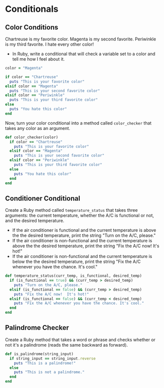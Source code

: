# Conditionals

## Color Conditions

Chartreuse is my favorite color. Magenta is my second favorite. Periwinkle is my third favorite. I hate every other color!
* In Ruby, write a conditional that will check a variable set to a color and tell me how I feel about it.

```ruby
color = "Magenta"

if color == "Chartreuse"
  puts "This is your favorite color"
elsif color == "Magenta"
  puts "This is your second favorite color"
elsif color == "Periwinkle"
  puts "This is your third favorite color"
else
  puts "You hate this color"
end
```

Now, turn your color conditional into a method called `color_checker` that takes any color as an argument.

```ruby
def color_checker(color)
  if color == "Chartreuse"
    puts "This is your favorite color"
  elsif color == "Magenta"
    puts "This is your second favorite color"
  elsif color == "Periwinkle"
    puts "This is your third favorite color"
  else
    puts "You hate this color"
  end
end
```

## Conditioner Conditional
Create a Ruby method called `temperature_status` that takes three arguments: the current temperature, whether the A/C is functional or not, and the desired temperature.

  - If the air conditioner is functional and the current temperature is above the the desired temperature, print the string "Turn on the A/C, please."
  - If the air conditioner is non-functional and the current temperature is above the the desired temperature, print the string "Fix the A/C now!  It's hot!"
  - If the air conditioner is non-functional and the current temperature is below the the desired temperature, print the string "Fix the A/C whenever you have the chance. It's cool."

```ruby
def temperature_status(curr_temp, is_functional, desired_temp)
  if (is_functional == true) && (curr_temp > desired_temp)
    puts "Turn on the A/C, please."
  elsif (is_functional == false) && (curr_temp > desired_temp)
    puts "Fix the A/C now!  It's hot!"
  elsif (is_functional == false) && (curr_temp < desired_temp)
    puts "Fix the A/C whenever you have the chance. It's cool."
  end
end
```

## Palindrome Checker

Create a Ruby method that takes a word or phrase and checks whether or not it's a palindrome (reads the same backward as forward).

```ruby
def is_palindrome(string_input)
  if string_input == string_input.reverse
    puts "This is a palindrome!"
  else
    puts "This is not a palindrome."
  end
end
```
